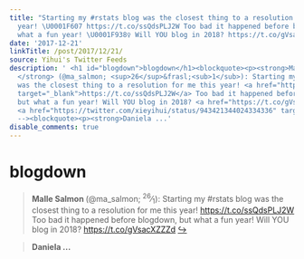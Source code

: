 ```yaml
---
title: "Starting my #rstats blog was the closest thing to a resolution for me this
  year! \U0001F607 https://t.co/ssQdsPLJ2W Too bad it happened before blogdown, but
  what a fun year! \U0001F938‍♀️ Will YOU blog in 2018? https://t.co/gVsacXZZZd"
date: '2017-12-21'
linkTitle: /post/2017/12/21/
source: Yihui's Twitter Feeds
description: ' <h1 id="blogdown">blogdown</h1><blockquote><p><strong>Malle Salmon
  </strong> (@ma_salmon; <sup>26</sup>&frasl;<sub>1</sub>): Starting my #rstats blog
  was the closest thing to a resolution for me this year! <a href="https://t.co/ssQdsPLJ2W"
  target="_blank">https://t.co/ssQdsPLJ2W</a> Too bad it happened before blogdown,
  but what a fun year! Will YOU blog in 2018? <a href="https://t.co/gVsacXZZZd" target="_blank">https://t.co/gVsacXZZZd</a>
  <a href="https://twitter.com/xieyihui/status/943421344024334336" target="_blank">&#8618;</a></p></blockquote><!--
  --><blockquote><p><strong>Daniela ...'
disable_comments: true
---
```

 <h1 id="blogdown">blogdown</h1><blockquote><p><strong>Malle Salmon </strong> (@ma_salmon; <sup>26</sup>&frasl;<sub>1</sub>): Starting my #rstats blog was the closest thing to a resolution for me this year! <a href="https://t.co/ssQdsPLJ2W" target="_blank">https://t.co/ssQdsPLJ2W</a> Too bad it happened before blogdown, but what a fun year! Will YOU blog in 2018? <a href="https://t.co/gVsacXZZZd" target="_blank">https://t.co/gVsacXZZZd</a> <a href="https://twitter.com/xieyihui/status/943421344024334336" target="_blank">&#8618;</a></p></blockquote><!-- --><blockquote><p><strong>Daniela ...